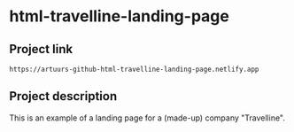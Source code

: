 # html-travelline-landing-page

## Project link
```
https://artuurs-github-html-travelline-landing-page.netlify.app
```

## Project description
This is an example of a landing page for a (made-up) company "Travelline".
